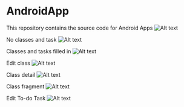AndroidApp
==========

This repository contains the source code for Android Apps
![Alt text]("")

No classes and task
![Alt text](DemoImage/1.png "1")

Classes and tasks filled in
![Alt text](DemoImage/2.png "2")

Edit class
![Alt text](DemoImage/3.png "Optional title")

Class detail
![Alt text](DemoImage/4.png "Optional title")

Class fragment
![Alt text](DemoImage/4_2.png "Optional title")

Edit To-do Task
![Alt text](DemoImage/5.png "Optional title")